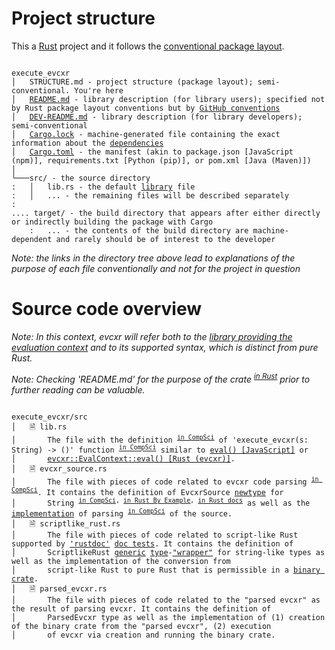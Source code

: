 # Project structure

This a [Rust] project and it follows the [conventional package layout]. 

<pre><code>
execute_evcxr
│   STRUCTURE.md - project structure (package layout); semi-conventional. You're here
│   <a href="https://en.wikipedia.org/wiki/README">README.md</a> - library description (for library users); specified not by Rust package layout conventions but by <a href="https://docs.github.com/en/repositories/managing-your-repositorys-settings-and-features/customizing-your-repository/about-readmes">GitHub conventions</a>
│   <a href="https://en.wikipedia.org/wiki/README">DEV-README.md</a> - library description (for library developers); semi-conventional
│   <a href="https://doc.rust-lang.org/cargo/guide/cargo-toml-vs-cargo-lock.html">Cargo.lock</a> - machine-generated file containing the exact information about the <a href="https://doc.rust-lang.org/cargo/guide/dependencies.html">dependencies</a>
│   <a href="https://doc.rust-lang.org/cargo/reference/manifest.html">Cargo.toml</a> - the manifest (akin to package.json [JavaScript (npm)], requirements.txt [Python (pip)], or pom.xml [Java (Maven)])
│
└───src/ - the source directory
:   │   lib.rs - the default <a href="https://teamtreehouse.com/community/what-exactly-is-a-library-in-programming">library</a> file
:   │   ... - the remaining files will be described separately
:
.... target/ - the build directory that appears after either directly or indirectly building the package with Cargo
    :   ... - the contents of the build directory are machine-dependent and rarely should be of interest to the developer
</code></pre>

*Note: the links in the directory tree above lead to explanations of the purpose of each file conventionally and not for the project in question*

# Source code overview

*Note: In this context, evcxr will refer both to the [library providing the evaluation context](https://crates.io/crates/evcxr) and to its supported syntax, which is distinct from pure Rust.*

*Note: Checking 'README.md' for the purpose of the crate <sup><a href="https://doc.rust-lang.org/book/ch07-01-packages-and-crates.html">in Rust</a></sup> prior to further reading can be valuable.*

<pre><code>
execute_evcxr/src
│   🗎 lib.rs
│       The file with the definition <sup><a href="https://en.wikipedia.org/wiki/Declaration_(computer_programming)#Declaration_vs._definition">in CompSci</a></sup> of 'execute_evcxr(s: String) -> ()' function <sup><a href="https://www.futurelearn.com/info/courses/programming-102-think-like-a-computer-scientist/0/steps/53095#:~:text=A%20function%20is%20simply%20a,which%20performs%20a%20particular%20task.">in CompSci</a></sup> similar to <a href="https://developer.mozilla.org/en-US/docs/Web/JavaScript/Reference/Global_Objects/eval">eval() [JavaScript]</a> or
│       <a href="https://github.com/google/evcxr/blob/main/evcxr/README.md">evcxr::EvalContext::eval() [Rust (evcxr)]</a>.
│   🗎 evcxr_source.rs
│       The file with pieces of code related to evcxr code parsing <sup><a href="https://en.wikipedia.org/wiki/Parsing#Computer_languages">in CompSci</a></sup>. It contains the definition of EvcxrSource <a href="https://rust-unofficial.github.io/patterns/patterns/behavioural/newtype.html">newtype</a> for
│       String <sup><a href="https://en.wikipedia.org/wiki/String_(computer_science)">in CompSci</a>, <a href="https://doc.rust-lang.org/rust-by-example/std/str.html">in Rust By Example</a>, <a href="https://doc.rust-lang.org/std/string/struct.String.html">in Rust docs</a></sup> as well as the <a href="https://en.wikipedia.org/wiki/Implementation#Computer_science">implementation</a> of parsing <sup><a href="https://en.wikipedia.org/wiki/Parsing#Computer_languages">in CompSci</a></sup> of the source.
│   🗎 scriptlike_rust.rs
│       The file with pieces of code related to script-like Rust supported by <a href="https://doc.rust-lang.org/rustdoc/what-is-rustdoc.html">'rustdoc'</a> <a href="https://doc.rust-lang.org/rustdoc/write-documentation/documentation-tests.html">doc tests</a>. It contains the definition of
│       ScriptlikeRust <a href="https://en.wikipedia.org/wiki/Generic_programming#In_object-oriented_languages">generic</a> <a href="https://doc.rust-lang.org/book/ch03-02-data-types.html">type</a>-<a href="https://stackoverflow.com/a/38134190/8341513">"wrapper"</a> for string-like types as well as the implementation of the conversion from
│       script-like Rust to pure Rust that is permissible in a <a href="https://doc.rust-lang.org/book/ch07-01-packages-and-crates.html#:~:text=a%20library%20crate.-,Binary%20crates,-are%20programs%20you">binary crate</a>.
│   🗎 parsed_evcxr.rs
│       The file with pieces of code related to the "parsed evcxr" as the result of parsing evcxr. It contains the definition of
│       ParsedEvcxr type as well as the implementation of (1) creation of the binary crate from the "parsed evcxr", (2) execution
│       of evcxr via creation and running the binary crate.
</code></pre>

[Rust]: https://www.rust-lang.org/
[conventional package layout]: https://doc.rust-lang.org/cargo/guide/project-layout.html
